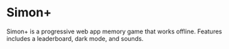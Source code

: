 # Simon+
Simon+ is a progressive web app memory game that works offline. Features includes a leaderboard, dark mode, and sounds.
